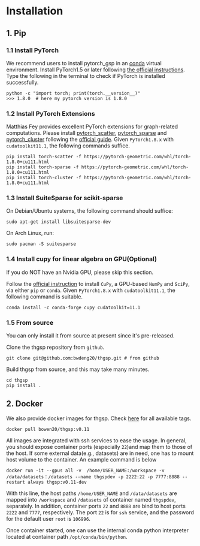 # Installation

## 1. Pip

### 1.1 Install PyTorch

We recommend users to install pytorch_gsp in an [conda](https://conda.io/docs/user-guide/install/index.html/)
virtual environment. Install PyTorch1.5 or later following [the official instructions](https://pytorch.org/). Type the
following in the terminal to check if PyTorch is installed successfully.

```
python -c "import torch; print(torch.__version__)"
>>> 1.8.0  # here my pytorch version is 1.8.0 
```

### 1.2 Install PyTorch Extensions

Matthias Fey provides excellent PyTorch extensions for graph-related computations. Please install
[pytorch_scatter](https://github.com/rusty1s/pytorch_scatter),
[pytorch_sparse](https://github.com/rusty1s/pytorch_sparse) and
[pytorch_cluster](https://github.com/rusty1s/pytorch_cluster) following the
[official guide](https://pytorch-geometric.readthedocs.io/en/latest/notes/installation.html). Given `PyTorch1.8.x`
with `cudatoolkit11.1`, the following commands suffice.

```
pip install torch-scatter -f https://pytorch-geometric.com/whl/torch-1.8.0+cu111.html
pip install torch-sparse -f https://pytorch-geometric.com/whl/torch-1.8.0+cu111.html
pip install torch-cluster -f https://pytorch-geometric.com/whl/torch-1.8.0+cu111.html
```

### 1.3 Install SuiteSparse for scikit-sparse

On Debian/Ubuntu systems, the following command should suffice:

```
sudo apt-get install libsuitesparse-dev
```

On Arch Linux, run:

```
sudo pacman -S suitesparse
```

### 1.4 Install cupy for linear algebra on GPU(Optional)

If you do NOT have an Nvidia GPU, please skip this section.

Follow the [official instruction](https://docs.cupy.dev/en/stable/install.html) to install
`CuPy`, a GPU-based `NumPy` and `SciPy`, via either `pip` or `conda`. Given `PyTorch1.8.x` with `cudatoolkit11.1`, 
the following command is suitable.

```
conda install -c conda-forge cupy cudatoolkit=11.1
```

### 1.5 From source

You can only install it from source at present since it's pre-released.

Clone the thgsp repository from  `github`.

```
git clone git@github.com:bwdeng20/thgsp.git # from github
```

Build thgsp from source, and this may take many minutes.

```
cd thgsp
pip install .
```

## 2. Docker

We also provide docker images for thgsp. Check [here](https://hub.docker.com/r/bowen20/thgsp)
for all available tags.

```
docker pull bowen20/thgsp:v0.11
```

All images are integrated with ssh services to ease the usage. In general, you should expose container ports
(especially `22`)and map them to those of the host. If some external data(e.g., datasets) are in need, one has to mount
host volume to the container. An example command is below

```
docker run -it --gpus all -v  /home/USER_NAME:/workspace -v /data/datasets：/datasets --name thgspdev -p 2222:22 -p 7777:8888 --restart always thgsp:v0.11-dev
```

With this line, the host paths `/home/USER_NAME` and `/data/datasets` are mapped into `/workspace` and `/datasets` of
container named `thgspdev`, separately. In addition, container ports `22` and `8888` are bind to host ports
`2222` and `7777`, respectively. The port `22` is for `ssh` service, and the password for the default user `root` is
`106996`.

Once container started, one can use the internal conda python interpreter located at container
path `/opt/conda/bin/python`.